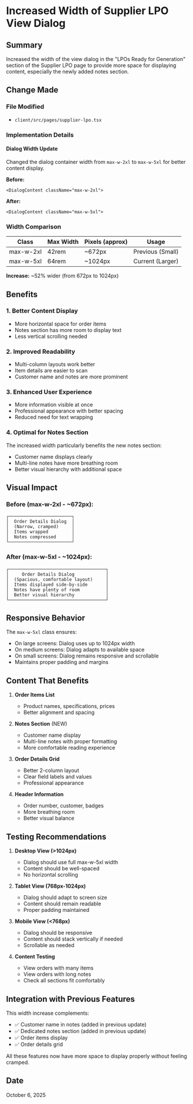 # Increased Width of Supplier LPO View Dialog

## Summary
Increased the width of the view dialog in the "LPOs Ready for Generation" section of the Supplier LPO page to provide more space for displaying content, especially the newly added notes section.

## Change Made

### File Modified
- `client/src/pages/supplier-lpo.tsx`

### Implementation Details

#### Dialog Width Update
Changed the dialog container width from `max-w-2xl` to `max-w-5xl` for better content display.

**Before:**
```tsx
<DialogContent className="max-w-2xl">
```

**After:**
```tsx
<DialogContent className="max-w-5xl">
```

### Width Comparison

| Class      | Max Width | Pixels (approx) | Usage                    |
|------------|-----------|-----------------|--------------------------|
| max-w-2xl  | 42rem     | ~672px          | Previous (Small)         |
| max-w-5xl  | 64rem     | ~1024px         | Current (Larger)         |

**Increase:** ~52% wider (from 672px to 1024px)

## Benefits

### 1. **Better Content Display**
- More horizontal space for order items
- Notes section has more room to display text
- Less vertical scrolling needed

### 2. **Improved Readability**
- Multi-column layouts work better
- Item details are easier to scan
- Customer name and notes are more prominent

### 3. **Enhanced User Experience**
- More information visible at once
- Professional appearance with better spacing
- Reduced need for text wrapping

### 4. **Optimal for Notes Section**
The increased width particularly benefits the new notes section:
- Customer name displays clearly
- Multi-line notes have more breathing room
- Better visual hierarchy with additional space

## Visual Impact

### Before (max-w-2xl - ~672px):
```
┌────────────────────────┐
│  Order Details Dialog  │
│  (Narrow, cramped)     │
│  Items wrapped         │
│  Notes compressed      │
└────────────────────────┘
```

### After (max-w-5xl - ~1024px):
```
┌─────────────────────────────────────┐
│     Order Details Dialog            │
│  (Spacious, comfortable layout)     │
│  Items displayed side-by-side       │
│  Notes have plenty of room          │
│  Better visual hierarchy            │
└─────────────────────────────────────┘
```

## Responsive Behavior

The `max-w-5xl` class ensures:
- On large screens: Dialog uses up to 1024px width
- On medium screens: Dialog adapts to available space
- On small screens: Dialog remains responsive and scrollable
- Maintains proper padding and margins

## Content That Benefits

1. **Order Items List**
   - Product names, specifications, prices
   - Better alignment and spacing

2. **Notes Section** (NEW)
   - Customer name display
   - Multi-line notes with proper formatting
   - More comfortable reading experience

3. **Order Details Grid**
   - Better 2-column layout
   - Clear field labels and values
   - Professional appearance

4. **Header Information**
   - Order number, customer, badges
   - More breathing room
   - Better visual balance

## Testing Recommendations

1. **Desktop View (>1024px)**
   - Dialog should use full max-w-5xl width
   - Content should be well-spaced
   - No horizontal scrolling

2. **Tablet View (768px-1024px)**
   - Dialog should adapt to screen size
   - Content should remain readable
   - Proper padding maintained

3. **Mobile View (<768px)**
   - Dialog should be responsive
   - Content should stack vertically if needed
   - Scrollable as needed

4. **Content Testing**
   - View orders with many items
   - View orders with long notes
   - Check all sections fit comfortably

## Integration with Previous Features

This width increase complements:
- ✅ Customer name in notes (added in previous update)
- ✅ Dedicated notes section (added in previous update)
- ✅ Order items display
- ✅ Order details grid

All these features now have more space to display properly without feeling cramped.

## Date
October 6, 2025

